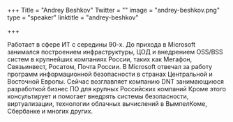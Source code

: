 +++
Title = "Andrey Beshkov"
Twitter = ""
image = "andrey-beshkov.png"
type = "speaker"
linktitle = "andrey-beshkov"

+++

Работает в сфере ИТ с середины 90-х. До прихода в Microsoft занимался построением инфраструктуры, ЦОД и внедрением OSS/BSS
систем в крупнейших компаниях России, таких как Мегафон, Связьинвест, Росатом, Почта России. В Microsoft отвечал за работу
программ информационной безопасности в странах Центральной и Восточной Европы. Сейчас возглавляет компанию DNT занимающиюся разработкой бизнес
ПО для крупных Российских компаний Кроме этого консультирует и помогает внедрять системы безопасности, виртуализации, технологии
облачных вычислений в ВымпелКоме, Сбербанке и многих других. 
